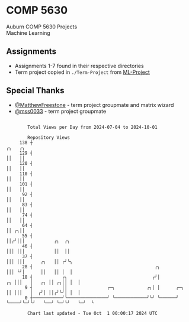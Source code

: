# COMP 5630
Auburn COMP 5630 Projects  
Machine Learning

## Assignments
- Assignments 1-7 found in their respective directories
- Term project copied in `./Term-Project` from [ML-Project](https://github.com/wumphlett/ML-Project)

## Special Thanks
- [@MatthewFreestone](https://github.com/MatthewFreestone) - term project groupmate and matrix wizard
- [@mss0033](https://github.com/mss0033) - term project groupmate

```

        Total Views per Day from 2024-07-04 to 2024-10-01

        Repository Views
     138 ┼                                                                ╭╮   ╭╮
     129 ┤                                                                ││   ││
     120 ┤                                                                ││   ││
     110 ┤                                                                ││   ││
     101 ┤                                                                ││   ││
      92 ┤                                                                ││   ││
      83 ┤                                                                ││   ││
      74 ┤                                                                ││   ││
      64 ┤                                                                ││ ╭╮││
      55 ┤                                                                ││╭╯│││           ╭╮  ╭╮
      46 ┤                                                                │││ │││           ││  ││
      37 ┤                                                                │││ │││      ╭╮   ││ ╭╯╰╮
      28 ┤                                              ╭╮                │││ ╰╯│      ││   ││ │  │
      18 ┤           ╭╮                                ╭╯│             ╭╮ │││   │   ╭╮ ││ ╭╮││ │  │
       9 ┤           ││               ╭─╮            ╭╮│ │      ╭─╮    ││ │││   │  ╭╯│ ││╭╯╰╯│ │  │
       0 ┼───────────╯╰───────────────╯ ╰────────────╯╰╯ ╰──────╯ ╰────╯╰─╯╰╯   ╰──╯ ╰─╯╰╯   ╰─╯  ╰

        Chart last updated - Tue Oct  1 00:00:17 2024 UTC
        
```

